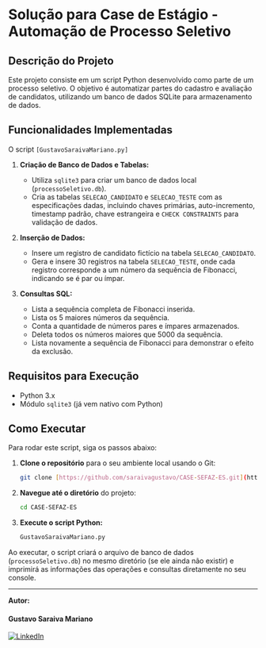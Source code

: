 # Solução para Case de Estágio - Automação de Processo Seletivo

## Descrição do Projeto

Este projeto consiste em um script Python desenvolvido como parte de um processo seletivo. O objetivo é automatizar partes do cadastro e avaliação de candidatos, utilizando um banco de dados SQLite para armazenamento de dados.

## Funcionalidades Implementadas

O script `[GustavoSaraivaMariano.py]` 

1.  **Criação de Banco de Dados e Tabelas:**
    * Utiliza `sqlite3` para criar um banco de dados local (`processoSeletivo.db`).
    * Cria as tabelas `SELECAO_CANDIDATO` e `SELECAO_TESTE` com as especificações dadas, incluindo chaves primárias, auto-incremento, timestamp padrão, chave estrangeira e `CHECK CONSTRAINTS` para validação de dados.

2.  **Inserção de Dados:**
    * Insere um registro de candidato fictício na tabela `SELECAO_CANDIDATO`.
    * Gera e insere 30 registros na tabela `SELECAO_TESTE`, onde cada registro corresponde a um número da sequência de Fibonacci, indicando se é par ou ímpar.

3.  **Consultas SQL:**
    * Lista a sequência completa de Fibonacci inserida.
    * Lista os 5 maiores números da sequência.
    * Conta a quantidade de números pares e ímpares armazenados.
    * Deleta todos os números maiores que 5000 da sequência.
    * Lista novamente a sequência de Fibonacci para demonstrar o efeito da exclusão.

## Requisitos para Execução

* Python 3.x
* Módulo `sqlite3` (já vem nativo com Python)

## Como Executar

Para rodar este script, siga os passos abaixo:

1.  **Clone o repositório** para o seu ambiente local usando o Git:
    ```bash
    git clone [https://github.com/saraivagustavo/CASE-SEFAZ-ES.git](https://github.com/saraivagustavo/CASE-SEFAZ-ES.git)
    ```

2.  **Navegue até o diretório** do projeto:
    ```bash
    cd CASE-SEFAZ-ES
    ```

3.  **Execute o script Python:**
    ```bash
    GustavoSaraivaMariano.py
    ```
Ao executar, o script criará o arquivo de banco de dados (`processoSeletivo.db`) no mesmo diretório (se ele ainda não existir) e imprimirá as informações das operações e consultas diretamente no seu console.

---

**Autor:**
#### Gustavo Saraiva Mariano
[![LinkedIn](https://img.shields.io/badge/linkedin-blue?style=for-the-badge&logo=linkedin)](https://www.linkedin.com/in/gustavo-saraiva-mariano/)
